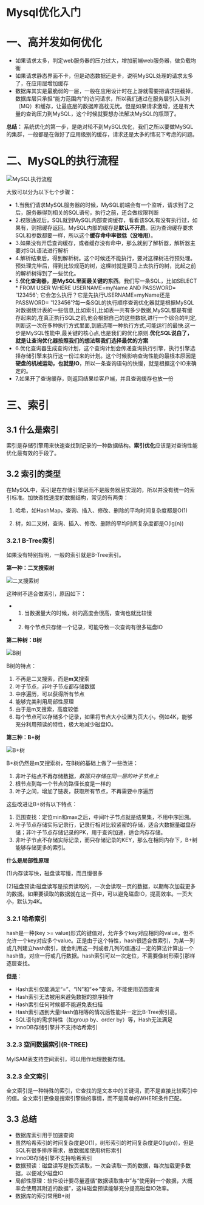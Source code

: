 # Mysql优化入门

# 一、高并发如何优化
+ 如果请求太多，判定web服务器的压力过大，增加前端web服务器，做负载均衡
+ 如果请求静态界面不卡，但是动态数据还是卡，说明MySQL处理的请求太多了，在应用层增加缓存
+ 数据库其实是最脆弱的一层，一般在应用设计时在上游就需要把请求拦截掉，数据库层只承担“能力范围内”的访问请求，所以我们通过在服务层引入队列（MQ）和缓存，让最底层的数据库高枕无忧。但是如果请求激增，还是有大量的查询压力到MySQL，这个时候就要想办法解决MySQL的瓶颈了。

**总结：** 系统优化的第一步，是绝对轮不到MySQL优化，我们之所以要做MySQL的集群，一般都是在做好了应用级别的缓存，请求还是太多的情况下考虑的问题。

# 二、MySQL的执行流程

![MySQL执行流程](../imgs/mysql_plan.jpg)

大致可以分为以下七个步骤：

* 1.当我们请求MySQL服务器的时候，MySQL前端会有一个监听，请求到了之后，服务器得到相关的SQL语句，执行之前，还会做权限判断
* 2.权限通过后，SQL就到MySQL内部查询缓存，看看该SQL有没有执行过，如果有，则把缓存返回。MySQL内部的缓存是**默认不开启**。因为查询缓存要求SQL和参数都要一样，所以这个**缓存命中率很低（没啥用）**。
* 3.如果没有开启查询缓存，或者缓存没有命中，那么就到了解析器，解析器主要对SQL语法进行解析
* 4.解析结束后，得到解析树。这个时候还不能执行，要对这棵树进行预处理。预处理完毕后，得到比较规范的树，这棵树就是要马上去执行的树，比起之前的解析树得到了一些优化。
* 5.**优化查询器，是MySQL里面最关键的东西**。我们写一条SQL，比如SELECT * FROM USER WHERE USERNAME=myName AND PASSWORD= '123456';
它会怎么执行？它是先执行USERNAME=myName还是PASSWORD= '123456'?每一条SQL的执行顺序查询优化器就是根据MySQL对数据统计表的一些信息,比如索引,比如表一共有多少数据,MySQL都是有缓存起来的,在真正执行SQL之前,他会根据自己的这些数据,进行一个综合的判定,判断这一次在多种执行方式里面,到底选哪一种执行方式,可能运行的最快.这一步是MySQL性能中,最关键的核心点,也是我们的优化原则.**优化SQL说白了，就是让查询优化器按照我们的想法帮我们选择最优的方案**
* 6.优化查询器生成查询计划，这个查询计划会传递查询执行引擎，执行引擎选择存储引擎来执行这一份过来的计划。这个时候影响查询性能的最根本原因是**硬盘的机械运动，也就是IO**，所以一条查询语句的快慢，就是根据这个IO来确定的。
* 7.如果开了查询缓存，则返回结果给客户端，并且查询缓存也放一份

# 三、索引
## 3.1 什么是索引
索引是存储引擎用来快速查找到记录的一种数据结构。**索引优化**应该是对查询性能优化最有效的手段了。
## 3.2 索引的类型
在MySQL中，索引是在存储引擎层而不是服务器层实现的，所以并没有统一的索引标准。加快查找速度的数据结构，常见的有两类：

 1) 哈希，如HashMap，查询、插入、修改、删除的平均时间复杂度都是O(1)

 2) 树，如二叉树，查询、插入、修改、删除的平均时间复杂度都是O(lg(n))

### 3.2.1 B-Tree索引
如果没有特别指明，一般的索引就是B-Tree索引。

**第一种：二叉搜索树**

![二叉搜索树](../imgs/tree_binary_search.png)

这种树不适合做索引，原因如下：
* 1. 当数据量大的时候，树的高度会很高，查询也就比较慢
* 2. 每个节点只存储一个记录，可能导致一次查询有很多磁盘IO

**第二种树：B树**

![B树](../imgs/tree_b.png)

B树的特点：

1. 不再是二叉搜索，而是**m叉**搜索
2. 叶子节点，非叶子节点都存储数据
3. 中序遍历，可以获得所有节点
4. 能够完美利用局部性原理
5. 由于是m叉搜索，高度较低
6. 每个节点可以存储多个记录，如果将节点大小设置为页大小，例如4K，能够充分利用预读的特性，极大地减少磁盘IO。

**第三种：B+树**

![B+树](../imgs/tree_b+.png)

B+树仍然是m叉搜索树，在B树的基础上做了一些改进：

1. 非叶子结点不再存储数据，*数据只存储在同一层的叶子节点上*
2. 根节点到每一个节点的路径长度是一样的
3. 叶子之间，增加了链表，获取所有节点，不再需要中序遍历

这些改进让B+树有以下特点：

1. 范围查找：定位min和max之后，中间叶子节点就是结果集，不用中序回溯。
2. 叶子节点存储实际记录行，记录行相对比较紧密的存储，适合大数据量磁盘存储；非叶子节点存储记录的PK，用于查询加速，适合内存存储。
3. 非叶子节点不存储实际记录，而只存储记录的KEY，那么在相同内存下，B+树能够存储更多的索引。

**什么是局部性原理**

(1)内存读写快，磁盘读写慢，而且慢很多

(2)磁盘预读:磁盘读写是按页读取的，一次会读取一页的数据，以期每次加载更多的数据。如果要读取的数据就在这一页中，可以避免磁盘IO，提高效率。一页大小，默认为4K。

### 3.2.1 哈希索引
hash是一种(key >= value)形式的键值对，允许多个key对应相同的value，但不允许一个key对应多个value。正是由于这个特性，hash很适合做索引，为某一列或几列建立hash索引，就会利用这一列或者几列的值通过一定的算法计算出一个hash值，对应一行或几行数据。hash索引可以一次定位，不需要像树形索引那样逐层查找。

**但是**：
* Hash索引仅能满足“=”、“IN”和“<=>”查询，不能使用范围查询
* Hash索引无法被用来避免数据的排序操作
* Hash索引任何时候都不能避免表扫描
* Hash索引遇到大量Hash值相等的情况后性能并一定比B-Tree索引高。
* SQL语句的需求特性（如group by、order by）等，Hash无法满足
* InnoDB存储引擎并不支持哈希索引

### 3.2.3 空间数据索引(R-TREE)
MyISAM表支持空间索引，可以用作地理数据存储。

### 3.2.3 全文索引
全文索引是一种特殊的索引，它查找的是文本中的关键词，而不是直接比较索引中的值。全文索引更像是搜索引擎做的事情，而不是简单的WHERE条件匹配。

## 3.3 总结
+ 数据库索引用于加速查询
+ 虽然哈希索引的时间复杂度是O(1)，树形索引的时间复杂度是O(lg(n))，但是SQL有很多排序需求，故数据库使用树形索引
+ InnoDB存储引擎不支持哈希索引
+ 数据预读：磁盘读写是按页读取，一次会读取一页的数据，每次加载更多数据，以便减少磁盘IO
+ 局部性原理：软件设计要尽量遵循“数据读取集中”与“使用到一个数据，大概率会使用其附近的数据”，这样磁盘预读能够充分提高磁盘IO效率。
+ 数据库的索引常用B+树

